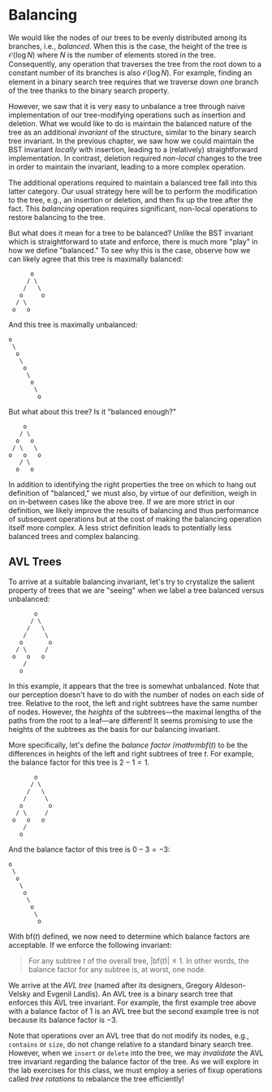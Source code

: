 # Balancing

We would like the nodes of our trees to be evenly distributed among its branches, i.e., _balanced_.
When this is the case, the height of the tree is $\mathcal{O}(\log N)$ where $N$ is the number of elements stored in the tree.
Consequently, any operation that traverses the tree from the root down to a constant number of its branches is also $\mathcal{O}(\log N)$.
For example, finding an element in a binary search tree requires that we traverse down one branch of the tree thanks to the binary search property.

However, we saw that it is very easy to unbalance a tree through naive implementation of our tree-modifying operations such as insertion and deletion.
What we would like to do is maintain the balanced nature of the tree as an additional _invariant_ of the structure, similar to the binary search tree invariant.
In the previous chapter, we saw how we could maintain the BST invariant _locally_ with insertion, leading to a (relatively) straightforward implementation. 
In contrast, deletion required _non-local_ changes to the tree in order to maintain the invariant, leading to a more complex operation.

The additional operations required to maintain a balanced tree fall into this latter category.
Our usual strategy here will be to perform the modification to the tree, e.g., an insertion or deletion, and then fix up the tree after the fact.
This _balancing_ operation requires significant, non-local operations to restore balancing to the tree.

But what does it mean for a tree to be balanced?
Unlike the BST invariant which is straightforward to state and enforce, there is much more "play" in how we define "balanced."
To see why this is the case, observe how we can likely agree that this tree is maximally balanced:

~~~
      o
     / \
    /   \
   o     o
  / \
 o   o
~~~

And this tree is maximally unbalanced:

~~~
o
 \
  o
   \
    o
     \
      o
       \
        o
~~~

But what about this tree?
Is it "balanced enough?"

~~~
    o
   / \
  o   o
 / \   \
o   o   o
   / \
  o   o
~~~

In addition to identifying the right properties the tree on which to hang out definition of "balanced," we must also, by virtue of our definition, weigh in on in-between cases like the above tree.
If we are more strict in our definition, we likely improve the results of balancing and thus performance of subsequent operations but at the cost of making the balancing operation itself more complex.
A less strict definition leads to potentially less balanced trees and complex balancing.

## AVL Trees

To arrive at a suitable balancing invariant, let's try to crystalize the salient property of trees that we are "seeing" when we label a tree balanced versus unbalanced:

~~~
       o
      / \
     /   \
    /     \ 
   o       o
  / \     /
 o   o   o
    /
   o
~~~

In this example, it appears that the tree is somewhat unbalanced.
Note that our perception doesn't have to do with the number of nodes on each side of tree.
Relative to the root, the left and right subtrees have the same number of nodes.
However, the _heights_ of the subtrees—the maximal lengths of the paths from the root to a leaf—are different!
It seems promising to use the heights of the subtrees as the basis for our balancing invariant.

More specifically, let's define the _balance factor_ $/mathrm{bf}(t)$ to be the differences in heights of the left and right subtrees of tree $t$.
For example, the balance factor for this tree is $2-1 = 1$.

~~~
       o
      / \
     /   \
    /     \ 
   o       o
  / \     /
 o   o   o
    /
   o
~~~

And the balance factor of this tree is $0-3 = - 3$:

~~~
o
 \
  o
   \
    o
     \
      o
       \
        o
~~~

With $\mathrm{bf}(t)$ defined, we now need to determine which balance factors are acceptable.
If we enforce the following invariant:

> For any subtree $t$ of the overall tree, $|\mathrm{bf}(t)| \leq 1$. In other words, the balance factor for any subtree is, at worst, one node.

We arrive at the _AVL tree_ (named after its designers, Gregory Aldeson-Velsky and Evgenil Landis).
An AVL tree is a binary search tree that enforces this AVL tree invariant.
For example, the first example tree above with a balance factor of $1$ is an AVL tree but the second example tree is not because its balance factor is $-3$.

Note that operations over an AVL tree that do not modify its nodes, e.g., `contains` or `size`, do not change relative to a standard binary search tree.
However, when we `insert` or `delete` into the tree, we may _invalidate_ the AVL tree invariant regarding the balance factor of the tree.
As we will explore in the lab exercises for this class, we must employ a series of fixup operations called _tree rotations_ to rebalance the tree efficiently!
